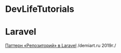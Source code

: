 # DevLifeTutorials


# Laravel
[Паттерн «Репозиторий» в Laravel](https://laravel.demiart.ru/repository-design-pattern/) /demiart.ru 2019г./